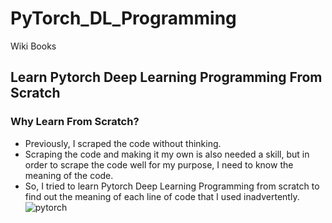 # PyTorch_DL_Programming
Wiki Books  
## Learn Pytorch Deep Learning Programming From Scratch  
### Why Learn From Scratch?  
- Previously, I scraped the code without thinking.
- Scraping the code and making it my own is also needed a skill, but in order to scrape the code well for my purpose, I need to know the meaning of the code.
- So, I tried to learn Pytorch Deep Learning Programming from scratch to find out the meaning of each line of code that I used inadvertently.
![pytorch](https://image.yes24.com/goods/111704966/XL)
